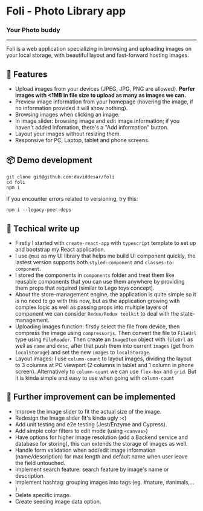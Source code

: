 # Foli - Photo Library app
### Your Photo buddy
<hr>

Foli is a web application specializing in browsing and uploading images on your local storage, with beautiful layout and fast-forward hosting images.

## 📝 Features
- Upload images from your devices (JPEG, JPG, PNG are allowed). **Perfer images with <1MB in file size to upload as many as images we can.**
- Preview image information from your homepage (hovering the image, if no information provided it will show nothing).
- Browsing images when clicking an image.
- In image slider: browsing image and edit image information; if you haven't added infomation, there's a "Add information" button.
- Layout your images without resizing them.
- Responsive for PC, Laptop, tablet and phone screens.

## 📦 Demo development
```
git clone git@github.com:daviddesar/foli
cd foli
npm i
```
If you encounter errors related to versioning, try this:
```
npm i --legacy-peer-deps
```

## 📑 Techical write up
- Firstly I started with `create-react-app` with `typescript` template to set up and bootstrap my React application.
- I use `@mui` as my UI library that helps me build UI component quickly, the lastest version supports both `styled-component` and `classes-to-component`.
- I stored the components in `components` folder and treat them like reusable components that you can use them anywhere by providing them props that required (similar to Lego toys concept).
- About the store-management engine, the application is quite simple so it is no need to go with this now, but as the application growing with complex logic as well as passing props into multiple layers of component we can consider `Redux/Redux toolkit` to deal with the state-management.
- Uploading images function: firstly select the file from device, then compress the image using `compressorjs`. Then convert the file to `FileUrl` type using `FileReader`. Then create an `ImageItem` object with `fileUrl` as well as `name` and `desc`, after that push them into current `images` (get from `localStorage`) and set the new `images` to `localStorage`.
- Layout images: I use `column-count` to layout images, dividing the layout to 3 columns at PC viewport (2 columns in tablet and 1 column in phone screen). Alternatively to `column-count` we can use `flex-box`  and `grid`. But it is kinda simple and easy to use when going with `column-count`

## 🚀 Further improvement can be implemented
- Improve the image slider to fit the actual size of the image.
- Redesign the Image slider (It's kinda ugly :<)
- Add unit testing and e2e testing (Jest/Enzyme and Cypress).
- Add simple color filters to edit mode (using `<canvas>`)
- Have options for higher image resolution (add a Backend service and database for storing), this can extends the storage of images as well.
- Handle form validation when add/edit image information (name/description) for max length and default name when user leave the field untouched.
- Implement search feature: search feature by image's name or description.
- Implement hashtag: grouping images into tags (eg. #nature, #animals,... )
- Delete specific image.
- Create seeding image data option.
